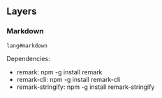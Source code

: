 ## Layers

### Markdown
`lang#markdown`

Dependencies:
- remark: npm -g install remark
- remark-cli: npm -g install remark-cli
- remark-stringify: npm -g install remark-stringify
